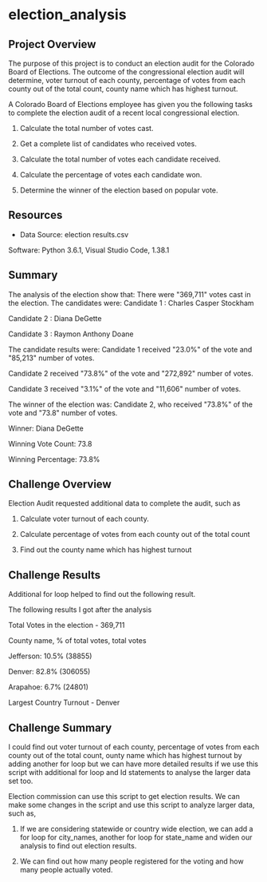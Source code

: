 # election_analysis

## Project Overview
The purpose of this project is to conduct an election audit for the Colorado Board of Elections. The outcome of the congressional election audit will determine, voter turnout of each county, percentage of votes from each county out of the total count, county name which has highest turnout.

A Colorado Board of Elections employee has given you the following tasks to complete the election audit of a recent local
congressional election.
1. Calculate the total number of votes cast.

2. Get a complete list of candidates who received votes.

3. Calculate the total number of votes each candidate received.

4. Calculate the percentage of votes each candidate won.

5. Determine the winner of the election based on popular vote.



## Resources

- Data Source: election results.csv

Software: Python 3.6.1, Visual Studio Code, 1.38.1

## Summary

The analysis of the election show that:
There were "369,711" votes cast in the election.
The candidates were:
Candidate 1 : Charles Casper Stockham

Candidate 2 : Diana DeGette

Candidate 3 : Raymon Anthony Doane


The candidate results were:
Candidate 1 received "23.0%" of the vote and "85,213" number of votes.

Candidate 2 received "73.8%" of the vote and "272,892" number of votes.

Candidate 3 received "3.1%" of the vote and "11,606" number of votes.

The winner of the election was:
Candidate 2, who received "73.8%" of the vote and "73.8" number of votes.

Winner: Diana DeGette

Winning Vote Count: 73.8

Winning Percentage: 73.8%

## Challenge Overview

Election Audit requested additional data to complete the audit, such as 
1. Calculate voter turnout of each county.

2. Calculate  percentage of votes from each county out of the total count

3. Find out the county name which has highest turnout

## Challenge Results

Additional for loop helped to find out the following result.

The following results I got after the analysis

Total Votes in the election - 369,711

County name, % of total votes, total votes

Jefferson: 10.5%  (38855)

Denver: 82.8%  (306055)

Arapahoe: 6.7%  (24801)

Largest Country Turnout - Denver

## Challenge Summary

I could find out voter turnout of each county, percentage of votes from each county out of the total count, ounty name which has highest turnout by adding another for loop but we can have more detailed results if we use this script with additional for loop and Id statements to analyse the larger data set too.

Election commission can use this script to get election results. We can make some changes in the script and use this script to analyze larger data, such as,
1. If we are considering statewide or country wide election, we can add a for loop for city_names, another for loop for state_name and widen our analysis to find out election results.

2. We can find out how many people registered for the voting and how many people actually voted.
